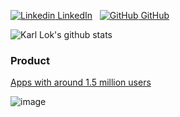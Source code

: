 [![Linkedin](https://i.stack.imgur.com/gVE0j.png) LinkedIn](https://www.linkedin.com/in/unavailable/)
&nbsp;
[![GitHub](https://i.stack.imgur.com/tskMh.png) GitHub](https://github.com/whitelok)

![Karl Lok's github stats](https://github-readme-stats.vercel.app/api?username=whitelok&show_icons=true&theme=graywhite&hide_title=true)

### Product

[Apps with around 1.5 million users](http://whitelok.github.io/resources/TalkingData-20190629.pdf)


![image](https://giffiles.alphacoders.com/209/209343.gif)


